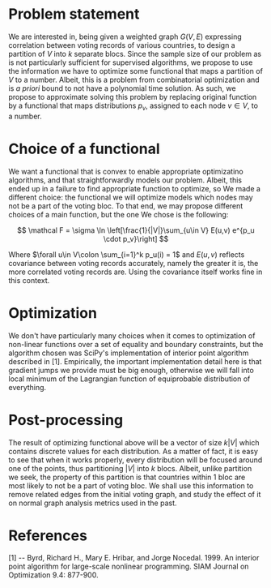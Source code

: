 # Problem statement

We are interested in, being given a weighted graph $G(V,E)$ expressing correlation between voting records of various countries, to design a partition of $V$ into $k$ separate blocs. Since the sample size of our problem as is not particularly sufficient for supervised algorithms, we propose to use the information we have to optimize some functional that maps a partition of $V$ to a number. Albeit, this is a problem from combinatorial optimization and is *a priori* bound to not have a polynomial time solution. As such, we propose to approximate solving this problem by replacing original function by a functional that maps distributions $p_{v}$, assigned to each node $v \in V$, to a number.

# Choice of a functional

We want a functional that is convex to enable appropriate optimizatino algorithms, and that straightforwardly models our problem. Albeit, this ended up in a failure to find appropriate function to optimize, so We made a different choice: the functional we will optimize models which nodes may not be a part of the voting bloc. To that end, we may propose different choices of a main function, but the one We chose is the following:

$$
\mathcal F = \sigma \ln \left[\frac{1}{|V|}\sum_{u\in V} E(u,v) e^{p_u \cdot p_v}\right]
$$

Where $\forall u\in V\colon \sum_{i=1}^k p_u(i) = 1$ and $E(u,v)$ reflects covariance between voting records accurately, namely the greater it is, the more correlated voting records are. Using the covariance itself works fine in this context.

# Optimization

We don't have particularly many choices when it comes to optimization of non-linear functions over a set of equality and boundary constraints, but the algorithm chosen was SciPy's implementation of interior point algorithm described in  [1]. Empirically, the important implementation detail here is that gradient jumps we provide must be big enough, otherwise we will fall into local minimum of the Lagrangian function of equiprobable distribution of everything.

# Post-processing

The result of optimizing functional above will be a vector of size $k|V|$ which contains discrete values for each distribution. As a matter of fact, it is easy to see that when it works properly, every distribution will be focused around one of the points, thus partitioning $|V|$ into $k$ blocs. Albeit, unlike partition we seek, the property of this partition is that countries within 1 bloc are most likely to not be a part of voting bloc. We shall use this information to remove related edges from the initial voting graph, and study the effect of it on normal graph analysis metrics used in the past.













# References

[1] -- Byrd, Richard H., Mary E. Hribar, and Jorge Nocedal. 1999. An interior point algorithm for large-scale nonlinear programming. SIAM Journal on Optimization 9.4: 877-900.
